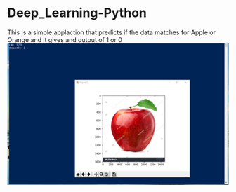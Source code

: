 ﻿# Deep_Learning-Python
 This is a simple applaction that predicts if the data matches for Apple or Orange and it gives and output of 1 or 0 
![alt text](https://raw.githubusercontent.com/Dashermankiller/Deep_Learning-Python/master/readme.PNG)
